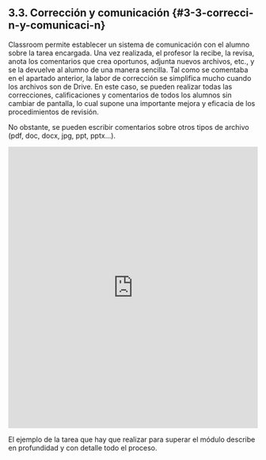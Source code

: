 ## 3.3\. Corrección y comunicación {#3-3-correcci-n-y-comunicaci-n}

Classroom permite establecer un sistema de comunicación con el alumno sobre la tarea encargada. Una vez realizada, el profesor la recibe, la revisa, anota los comentarios que crea oportunos, adjunta nuevos archivos, etc., y se la devuelve al alumno de una manera sencilla. Tal como se comentaba en el apartado anterior, la labor de corrección se simplifica mucho cuando los archivos son de Drive. En este caso, se pueden realizar todas las correcciones, calificaciones y comentarios de todos los alumnos sin cambiar de pantalla, lo cual supone una importante mejora y eficacia de los procedimientos de revisión.

No obstante, se pueden escribir comentarios sobre otros tipos de archivo (pdf, doc, docx, jpg, ppt, pptx…).

<iframe src="https://docs.google.com/presentation/d/e/2PACX-1vSHELaFw34Rmv2RNLZk8eJMSgk2lmmqSNIpcxdpq3zc_KvbpqMFsicSlx_AhIfy9fq__2dl6heO1D5g/embed?start=false&loop=false&delayms=3000" frameborder="0" width="100%" height="569" allowfullscreen="true" mozallowfullscreen="true" webkitallowfullscreen="true"></iframe>

El ejemplo de la tarea que hay que realizar para superar el módulo describe en profundidad y con detalle todo el proceso.